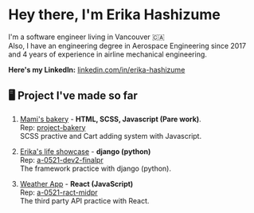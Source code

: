 # Hey there, I'm Erika Hashizume

I'm a software engineer living in Vancouver 🇨🇦  
Also, I have an engineering degree in Aerospace Engineering since 2017 and 4 years of experience in airline mechanical engineering.  

**Here's my LinkedIn:** [linkedin.com/in/erika-hashizume](https://www.linkedin.com/in/erika-hashizume-37295a153/)

## 🖥 Project I've made so far

1.  [Mami's bakery](https://mamis.netlify.app/) - **HTML, SCSS, Javascript (Pare work)**.  
      Rep: [project-bakery](https://github.com/ertugrulhaskan/project-bakery)  
      SCSS practive and Cart adding system with Javascript. 


2.  [Erika's life showcase](https://erikahashizume.herokuapp.com/) - **django (python)**  
     Rep: [a-0521-dev2-finalpr](https://github.com/erika-goodwin/a-0521-dev2-finalpr)  
     The framework practice with django (python). 
     
     
3.  [Weather App](https://afternoon-ravine-59477.herokuapp.com/) - **React (JavaScript)**  
     Rep: [a-0521-ract-midpr](https://github.com/erika-goodwin/a-0521-react-midpr/tree/Main)  
     The third party API practice with React. 

